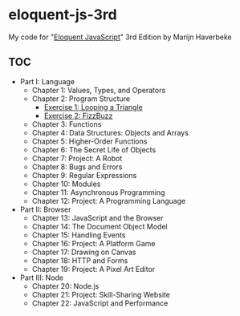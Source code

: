 # eloquent-js-3rd

My code for "[Eloquent JavaScript][1]" 3rd Edition by Marijn Haverbeke

## TOC

- Part I: Language
  - Chapter 1: Values, Types, and Operators
  - Chapter 2: Program Structure
    - [Exercise 1: Looping a Triangle](src/chapter01/looping_a_triangle.js)
    - [Exercise 2: FizzBuzz](src/chapter01/fizz_buzz.js)
  - Chapter 3: Functions
  - Chapter 4: Data Structures: Objects and Arrays
  - Chapter 5: Higher-Order Functions
  - Chapter 6: The Secret Life of Objects
  - Chapter 7: Project: A Robot
  - Chapter 8: Bugs and Errors
  - Chapter 9: Regular Expressions
  - Chapter 10: Modules
  - Chapter 11: Asynchronous Programming
  - Chapter 12: Project: A Programming Language
- Part II: Browser
  - Chapter 13: JavaScript and the Browser
  - Chapter 14: The Document Object Model
  - Chapter 15: Handling Events
  - Chapter 16: Project: A Platform Game
  - Chapter 17: Drawing on Canvas
  - Chapter 18: HTTP and Forms
  - Chapter 19: Project: A Pixel Art Editor
- Part III: Node
  - Chapter 20: Node.js
  - Chapter 21: Project: Skill-Sharing Website
  - Chapter 22: JavaScript and Performance

[1]: https://eloquentjavascript.net/

